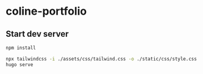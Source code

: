 # coline-portfolio

## Start dev server

```bash
npm install

npx tailwindcss -i ./assets/css/tailwind.css -o ./static/css/style.css
hugo serve
```
